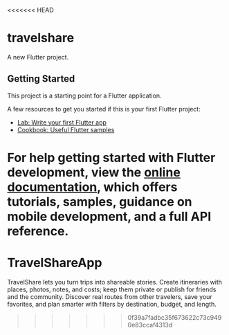 <<<<<<< HEAD
# travelshare

A new Flutter project.

## Getting Started

This project is a starting point for a Flutter application.

A few resources to get you started if this is your first Flutter project:

- [Lab: Write your first Flutter app](https://docs.flutter.dev/get-started/codelab)
- [Cookbook: Useful Flutter samples](https://docs.flutter.dev/cookbook)

For help getting started with Flutter development, view the
[online documentation](https://docs.flutter.dev/), which offers tutorials,
samples, guidance on mobile development, and a full API reference.
=======
# TravelShareApp
TravelShare lets you turn trips into shareable stories. Create itineraries with places, photos, notes, and costs; keep them private or publish for friends and the community. Discover real routes from other travelers, save your favorites, and plan smarter with filters by destination, budget, and length.
>>>>>>> 0f39a7fadbc35f673622c73c9490e83ccaf4313d

